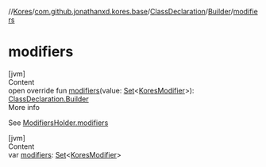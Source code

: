 //[Kores](../../../index.md)/[com.github.jonathanxd.kores.base](../../index.md)/[ClassDeclaration](../index.md)/[Builder](index.md)/[modifiers](modifiers.md)



# modifiers  
[jvm]  
Content  
open override fun [modifiers](modifiers.md)(value: [Set](https://kotlinlang.org/api/latest/jvm/stdlib/kotlin.collections/-set/index.html)<[KoresModifier](../../-kores-modifier/index.md)>): [ClassDeclaration.Builder](index.md)  
More info  


See [ModifiersHolder.modifiers](../../-modifiers-holder/modifiers.md)

  


[jvm]  
Content  
var [modifiers](modifiers.md): [Set](https://kotlinlang.org/api/latest/jvm/stdlib/kotlin.collections/-set/index.html)<[KoresModifier](../../-kores-modifier/index.md)>  




